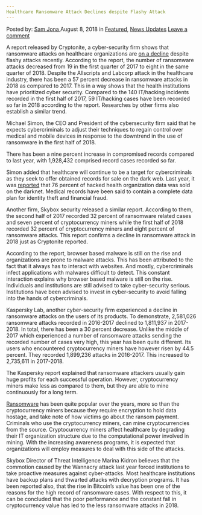 ```yaml
---
Healthcare Ransomware Attack Declines despite Flashy Attack
---
```

<article class="post-listing post-26510 post type-post status-publish format-standard has-post-thumbnail hentry 
 tag-attack tag-declines tag-flashy tag-healthcare tag-ransomware">
<div class="post-inner">
<span>Posted by: <a href="https://www.deepdotweb.com/author/samjona/" title="">Sam Jona </a></span>
<span>August 8, 2018</span>
<span>in <a href="https://www.deepdotweb.com/category/deepdot-news/" rel="category tag">Featured</a>, <a href="https://www.deepdotweb.com/category/news-updates/" rel="category tag">News Updates</a></span>
<span><a href="https://www.deepdotweb.com/2018/08/08/healthcare-ransomware-attack-declines-despite-flashy-attack/#respond">Leave a comment</a></span>


<p>A report released by Cryptonite, a cyber-security firm shows that ransomware attacks on healthcare organizations are <a href="https://healthitsecurity.com/news/despite-flashy-attacks-healthcare-ransomware-attacks-decline">on a decline</a> despite flashy attacks recently. According to the report, the number of ransomware attacks decreased from 19 in the first quarter of 2017 to eight in the same quarter of 2018. Despite the Allscripts and Labcorp attack in the healthcare industry, there has been a 57 percent decrease in ransomware attacks in 2018 as compared to 2017. This in a way shows that the health institutions have prioritized cyber security. Compared to the 140 IT/hacking incidents recorded in the first half of 2017, 59 IT/hacking cases have been recorded so far in 2018 according to the report. Researches by other firms also establish a similar trend.</p>
<p>Michael Simon, the CEO and President of the cybersecurity firm said that he expects cybercriminals to adjust their techniques to regain control over medical and mobile devices in response to the downtrend in the use of ransomware in the first half of 2018.</p>
<p>There has been a nine percent increase in compromised records compared to last year, with 1,928,432 comprised record cases recorded so far.</p>
<p>Simon added that healthcare will continue to be a target for cybercriminals as they seek to offer obtained records for sale on the dark web. Last year, it was <a href="https://www.deepdotweb.com/2017/03/30/76-healthcare-organizations-hacked-info-sold-darknet/">reported</a> that 76 percent of hacked health organization data was sold on the darknet. Medical records have been said to contain a complete data plan for identity theft and financial fraud.</p>
<p>Another firm, Skybox security released a similar report. According to them, the second half of 2017 recorded 32 percent of ransomware related cases and seven percent of cryptocurrency miners while the first half of 2018 recorded 32 percent of cryptocurrency miners and eight percent of ransomware attacks. This report confirms a decline in ransomware attack in 2018 just as Cryptonite reported.</p>
<p>According to the report, browser based malware is still on the rise and organizations are prone to malware attacks. This has been attributed to the fact that it always has to interact with websites. And mostly, cybercriminals infect applications with malwares difficult to detect. This constant interaction explains why browser based malware is still on the rise. Individuals and institutions are still advised to take cyber-security serious. Institutions have been advised to invest in cyber-security to avoid falling into the hands of cybercriminals.</p>
<p>Kaspersky Lab, another cyber-security firm experienced a decline in ransomware attacks on the users of its products. To demonstrate, 2,581,026 ransomware attacks recorded in 2016-2017 declined to 1,811,937 in 2017-2018. In total, there has been a 30 percent decrease. Unlike the middle of 2017 which experienced a number of ransomware attacks sending the recorded number of cases very high, this year has been quite different. Its users who encountered cryptocurrency miners have however risen by 44.5 percent. They recorded 1,899,236 attacks in 2016-2017. This increased to 2,735,611 in 2017-2018.</p>
<p>The Kaspersky report explained that ransomware attackers usually gain huge profits for each successful operation. However, cryptocurrency miners make less as compared to them, but they are able to mine continuously for a long term.</p>
<p><a href="https://www.deepdotweb.com/2016/06/25/rise-ransom-ware/%0a">Ransomware</a> has been quite popular over the years, more so than the cryptocurrency miners because they require encryption to hold data hostage, and take note of how victims go about the ransom payment. Criminals who use the cryptocurrency miners, can mine cryptocurrencies from the source. Cryptocurrency miners affect healthcare by degrading their IT organization structure due to the computational power involved in mining. With the increasing awareness programs, it is expected that organizations will employ measures to deal with this side of the attacks.</p>
<p><a id="post-26510-_30j0zll"></a> Skybox Director of Threat Intelligence Marina Kidron believes that the commotion caused by the Wannacry attack last year forced institutions to take proactive measures against cyber-attacks. Most healthcare institutions have backup plans and thwarted attacks with decryption programs. It has been reported also, that the rise in Bitcoin’s value has been one of the reasons for the high record of ransomware cases. With respect to this, it can be concluded that the poor performance and the constant fall in cryptocurrency value has led to the less ransomware attacks in 2018.</p>
</div>
<span style="display:none"><a href="https://www.deepdotweb.com/tag/attack/" rel="tag">attack</a> <a href="https://www.deepdotweb.com/tag/declines/" rel="tag">declines</a> <a href="https://www.deepdotweb.com/tag/flashy/" rel="tag">flashy</a> <a href="https://www.deepdotweb.com/tag/healthcare/" rel="tag">healthcare</a> <a href="https://www.deepdotweb.com/tag/ransomware/" rel="tag">ransomware</a></span> <span style="display:none" class="updated">2018-08-08<a href="https://www.deepdotweb.com/author/samjona/" title="Posts by Sam Jona" rel="author">Sam Jona</a></strong></div>
</div>
</article>

